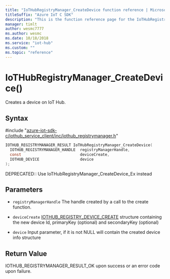 ```yaml
---                             
title: "IoTHubRegistryManager_CreateDevice function reference | Microsoft Docs" 
titleSuffix: "Azure IoT C SDK"            
description: "This is the function reference page for the IoTHubRegistryManager_CreateDevice() function in the Azure IoT C SDK. This SDK is used with Azure IoT Hub and Azure IoT Hub Device Provisioning Service"            
manager: timlt                 
author: wesmc7777              
ms.author: wesmc               
ms.date: 10/18/2018                    
ms.service: "iot-hub"             
ms.custom: ""                
ms.topic: "reference"        
---                            
```


# IoTHubRegistryManager_CreateDevice()

Creates a device on IoT Hub.

## Syntax

\#include "[azure-iot-sdk-c/iothub_service_client/inc/iothub_registrymanager.h](../iothub-registrymanager-h.md)"  
```C
IOTHUB_REGISTRYMANAGER_RESULT IoTHubRegistryManager_CreateDevice(
  IOTHUB_REGISTRYMANAGER_HANDLE  registryManagerHandle,
  const                          deviceCreate,
  IOTHUB_DEVICE                  device
);
```

DEPRECATED:: Use IoTHubRegistryManager_CreateDevice_Ex instead 
## Parameters
* `registryManagerHandle` The handle created by a call to the create function. 

* `deviceCreate` [IOTHUB_REGISTRY_DEVICE_CREATE](../iothub-registrymanager-h.md#iothub_registry_device_create) structure containing the new device Id, primaryKey (optional) and secondaryKey (optional) 

* `device` Input parameter, if it is not NULL will contain the created device info structure

## Return Value
IOTHUB_REGISTRYMANAGER_RESULT_OK upon success or an error code upon failure.

